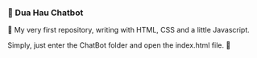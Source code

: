 ### 🍉 Dua Hau Chatbot

🤘 My very first repository, writing with HTML, CSS and a little Javascript.

Simply, just enter the ChatBot folder and open the index.html file. 🌻


